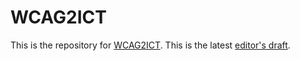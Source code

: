 
# WCAG2ICT

This is the repository for [WCAG2ICT](https://www.w3.org/WAI/GL/task-forces/wcag2ict/). This is the latest [editor's draft](https://w3c.github.io/wcag2ict/).
